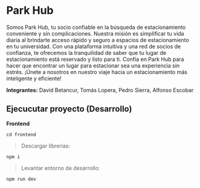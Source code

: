 # Park Hub
Somos Park Hub, tu socio confiable en la búsqueda de estacionamiento conveniente y sin complicaciones. Nuestra misión es simplificar tu vida diaria al brindarte acceso rápido y seguro a espacios de estacionamiento en tu universidad. Con una plataforma intuitiva y una red de socios de confianza, te ofrecemos la tranquilidad de saber que tu lugar de estacionamiento está reservado y listo para ti. Confía en Park Hub para hacer que encontrar un lugar para estacionar sea una experiencia sin estrés. ¡Únete a nosotros en nuestro viaje hacia un estacionamiento más inteligente y eficiente!

**Integrantes:** David Betancur, Tomás Lopera, Pedro Sierra, Alfonso Escobar

## Ejecucutar proyecto (Desarrollo)
**Frontend**

    cd frontend

> Descargar librerias:

    npm i

> Levantar entorno de desarrollo:

    npm run dev
    